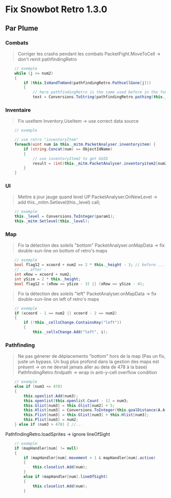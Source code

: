 # Fix Snowbot Retro 1.3.0
## Par Plume

### Combats

> Corriger les crashs pendant les combats
PacketFight.MoveToCell -> don't reinit pathfindingRetro
```csharp
    // exemple
    while (j <= num2)
	{
        if (this.IsHandToHand(pathfindingRetro.PathcellGone[j]))
        {
            // here pathfindingRetro is the same used before in the function. It will ensure pathfindingRetro.PathcellGone[j] is set
            text = Conversions.ToString(pathfindingRetro.pathing(this._mitm.PacketAnalyser._cellsRetro, list, this.GetFighter(this._mitm.PacketAnalyser.idperso).CellId, pathfindingRetro.PathcellGone[j], this._mitm.PacketAnalyser._width, false, true, this.PointsMovement));
```

### Inventaire

> Fix useItem
Inventory.UseItem -> use correct data source
```csharp
    // exemple

    // use retro "inventoryItem"
    foreach(uint num in this._mitm.PacketAnalyser.inventoryitem) {
        if (string.Concat(num) == ObjectIdName)
        {
            // use inventoryItem2 to get GUID
            result = (int)this._mitm.PacketAnalyser.inventoryitem2[num2];
        }
    }
```

### UI

> Mettre à jour jauge quand level UP
PacketAnalyser.OnNewLevel -> add this._mitm.Setlevel(this._level) call;
```csharp
    // exemple
    this._level = Conversions.ToInteger(param1);
    this._mitm.Setlevel(this._level);
```

### Map

> Fix la détection des soleils "bottom"
PacketAnalyser.onMapData -> fix double-sun-line on bottom of retro's maps
```csharp                       
    // exemple
    bool flag12 = xcoord + num2 == 2 * this._height - 3; // before ...
    // ... after :
    int xRow = xcoord + num2;
    int ySize = 2 * this._height;
    bool flag12 = (xRow == ySize - 3) || (xRow == ySize - 4);
```

> Fix la détection des soleils "left"
PacketAnalyser.onMapData -> fix double-sun-line on left of retro's maps
```csharp                       
    // exemple
    if (xcoord - 1 == num2 || xcoord - 2 == num2)
    {
	    if (!this._cellsChange.ContainsKey("left"))
		{
		    this._cellsChange.Add("left", i);
```

### Pathfinding

> Ne pas génerer de déplacements "bottom" hors de la map
>  (Pas un fix, juste un bypass. Un bug plus profond dans la gestion des maps est présent -> on ne devrait jamais aller au dela de 478 à la base)
PathfindingRetro.findpath -> wrap in anti-y-cell overflow condition
```csharp
    // exemple
    else if (num3 <= 478)
    {
    	this.openlist.Add(num3);
    	this.openlist[this.openlist.Count - 1] = num3;
    	this.Glist[num3] = this.Glist[num2] + 5;
    	this.Hlist[num3] = Conversions.ToInteger(this.goalDistance(A.A(-539478863), num3, cell2));
    	this.Flist[num3] = this.Glist[num3] + this.Hlist[num3];
    	this.Plist[num3] = num2;
    } else if (num3 > 478) { //...
```

PathfindingRetro.loadSprites -> ignore lineOfSight
```csharp
    // exemple
    if (mapHandler[num] != null)
    {
    	if (mapHandler[num].movement < 1 & mapHandler[num].active)
    	{
    		this.closelist.Add(num);
    	}
        else if (mapHandler[num].lineOfSight)
    	{
    		this.closelist.Add(num);
    	}
```
